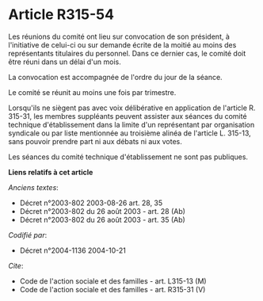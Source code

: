 # Article R315-54

Les réunions du comité ont lieu sur convocation de son président, à l'initiative de celui-ci ou sur demande écrite de la
moitié au moins des représentants titulaires du personnel. Dans ce dernier cas, le comité doit être réuni dans un délai d'un
mois.

La convocation est accompagnée de l'ordre du jour de la séance.

Le comité se réunit au moins une fois par trimestre.

Lorsqu'ils ne siègent pas avec voix délibérative en application de l'article R. 315-31, les membres suppléants peuvent
assister aux séances du comité technique d'établissement dans la limite d'un représentant par organisation syndicale ou par
liste mentionnée au troisième alinéa de l'article L. 315-13, sans pouvoir prendre part ni aux débats ni aux votes.

Les séances du comité technique d'établissement ne sont pas publiques.

**Liens relatifs à cet article**

_Anciens textes_:

  - Décret n°2003-802 2003-08-26 art. 28, 35
  - Décret n°2003-802 du 26 août 2003 - art. 28 (Ab)
  - Décret n°2003-802 du 26 août 2003 - art. 35 (Ab)

_Codifié par_:

  - Décret n°2004-1136 2004-10-21

_Cite_:

  - Code de l'action sociale et des familles - art. L315-13 (M)
  - Code de l'action sociale et des familles - art. R315-31 (V)
